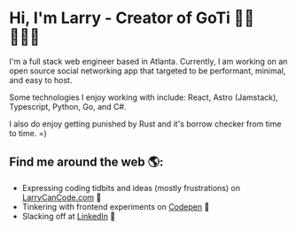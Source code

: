 # Hi, I'm Larry - Creator of GoTi 👋🏾 👩🏾‍💻

I'm a full stack web engineer based in Atlanta.  Currently, I am working on an open source social networking app that targeted to be performant, minimal, and easy to host.

Some technologies I enjoy working with include: 
React, Astro (Jamstack), Typescript, Python, Go, and C#.  

I also do enjoy getting punished by Rust and it's borrow checker from time to time.  =)

## Find me around the web 🌎:
- Expressing coding tidbits and ideas (mostly frustrations) on <a href="https://larrycancode.com">LarryCanCode.com</a> 🏓
- Tinkering with frontend experiments on <a href="https://codepen.io/larrylwchan"> Codepen</a> 🏓
- Slacking off at <a href="https://www.linkedin.com/in/larrylwchan/">LinkedIn</a> 💼
